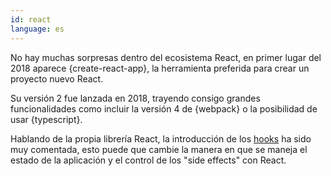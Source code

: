 ```yaml
---
id: react  
language: es
---
```


No hay muchas sorpresas dentro del ecosistema React, en primer lugar del 2018 aparece {create-react-app}, la herramienta preferida para crear un proyecto nuevo React.

Su versión 2 fue lanzada en 2018, trayendo consigo grandes funcionalidades como incluir la versión 4 de {webpack} o la posibilidad de usar {typescript}.

Hablando de la propia librería React, la introducción de los [hooks](https://reactjs.org/docs/hooks-intro.html) ha sido muy comentada, esto puede que cambie la manera en que se maneja el estado de la aplicación y el control de los "side effects" con React.  
